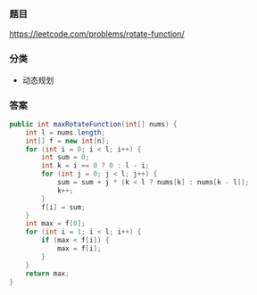 ### 题目
https://leetcode.com/problems/rotate-function/

### 分类
* 动态规划

### 答案
```java
public int maxRotateFunction(int[] nums) {
    int l = nums.length;
    int[] f = new int[n];
    for (int i = 0; i < l; i++) {
        int sum = 0;
        int k = i == 0 ? 0 : l - i;
        for (int j = 0; j < l; j++) {
            sum = sum + j * (k < l ? nums[k] : nums[k - l]);
            k++;
        }
        f[i] = sum;
    }
    int max = f[0];
    for (int i = 1; i < l; i++) {
        if (max < f[i]) {
            max = f[i];
        }
    }
    return max;
}
```

